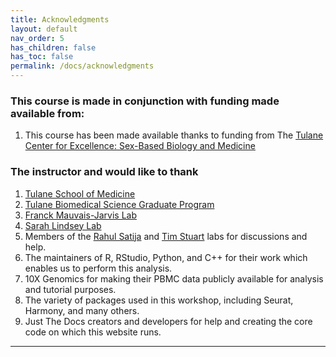 ```yaml
---
title: Acknowledgments
layout: default
nav_order: 5
has_children: false
has_toc: false
permalink: /docs/acknowledgments
---
```

### This course is made in conjunction with funding made available from:
1. This course has been made available thanks to funding from The [Tulane Center for Excellence: Sex-Based Biology and Medicine](https://sbm.tulane.edu/)

### The instructor and would like to thank
1. [Tulane School of Medicine](https://medicine.tulane.edu/)
2. [Tulane Biomedical Science Graduate Program](https://medicine.tulane.edu/education/biomedical-sciences-graduate-program)
3. [Franck Mauvais-Jarvis Lab](https://medicine.tulane.edu/diabetes-research-program/mauvais-jarvis-lab)
4. [Sarah Lindsey Lab](https://lindseylab.tulane.edu/)
5. Members of the [Rahul Satija](https://satijalab.org/) and [Tim Stuart](https://stuartlab.org/) labs for discussions and help.
6. The maintainers of R, RStudio, Python, and C++ for their work which enables us to perform this analysis.
7. 10X Genomics for making their PBMC data publicly available for analysis and tutorial purposes.
8. The variety of packages used in this workshop, including Seurat, Harmony, and many others.
9. Just The Docs creators and developers for help and creating the core code on which this website runs.

----

[Just the Docs]: https://just-the-docs.github.io/just-the-docs/
[GitHub Pages]: https://docs.github.com/en/pages
[README]: https://github.com/just-the-docs/just-the-docs-template/blob/main/README.md
[Jekyll]: https://jekyllrb.com
[GitHub Pages / Actions workflow]: https://github.blog/changelog/2022-07-27-github-pages-custom-github-actions-workflows-beta/
[use this template]: https://github.com/just-the-docs/just-the-docs-template/generate
